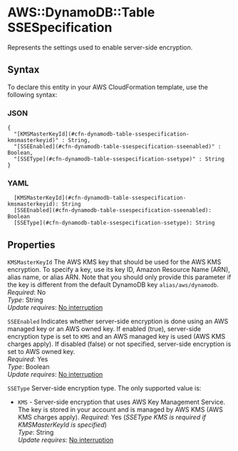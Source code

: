 # AWS::DynamoDB::Table SSESpecification<a name="aws-properties-dynamodb-table-ssespecification"></a>

Represents the settings used to enable server\-side encryption\.

## Syntax<a name="aws-properties-dynamodb-table-ssespecification-syntax"></a>

To declare this entity in your AWS CloudFormation template, use the following syntax:

### JSON<a name="aws-properties-dynamodb-table-ssespecification-syntax.json"></a>

```
{
  "[KMSMasterKeyId](#cfn-dynamodb-table-ssespecification-kmsmasterkeyid)" : String,
  "[SSEEnabled](#cfn-dynamodb-table-ssespecification-sseenabled)" : Boolean,
  "[SSEType](#cfn-dynamodb-table-ssespecification-ssetype)" : String
}
```

### YAML<a name="aws-properties-dynamodb-table-ssespecification-syntax.yaml"></a>

```
  [KMSMasterKeyId](#cfn-dynamodb-table-ssespecification-kmsmasterkeyid): String
  [SSEEnabled](#cfn-dynamodb-table-ssespecification-sseenabled): Boolean
  [SSEType](#cfn-dynamodb-table-ssespecification-ssetype): String
```

## Properties<a name="aws-properties-dynamodb-table-ssespecification-properties"></a>

`KMSMasterKeyId`  <a name="cfn-dynamodb-table-ssespecification-kmsmasterkeyid"></a>
The AWS KMS key that should be used for the AWS KMS encryption\. To specify a key, use its key ID, Amazon Resource Name \(ARN\), alias name, or alias ARN\. Note that you should only provide this parameter if the key is different from the default DynamoDB key `alias/aws/dynamodb`\.  
*Required*: No  
*Type*: String  
*Update requires*: [No interruption](https://docs.aws.amazon.com/AWSCloudFormation/latest/UserGuide/using-cfn-updating-stacks-update-behaviors.html#update-no-interrupt)

`SSEEnabled`  <a name="cfn-dynamodb-table-ssespecification-sseenabled"></a>
Indicates whether server\-side encryption is done using an AWS managed key or an AWS owned key\. If enabled \(true\), server\-side encryption type is set to `KMS` and an AWS managed key is used \(AWS KMS charges apply\)\. If disabled \(false\) or not specified, server\-side encryption is set to AWS owned key\.  
*Required*: Yes  
*Type*: Boolean  
*Update requires*: [No interruption](https://docs.aws.amazon.com/AWSCloudFormation/latest/UserGuide/using-cfn-updating-stacks-update-behaviors.html#update-no-interrupt)

`SSEType`  <a name="cfn-dynamodb-table-ssespecification-ssetype"></a>
Server\-side encryption type\. The only supported value is:  
+  `KMS` \- Server\-side encryption that uses AWS Key Management Service\. The key is stored in your account and is managed by AWS KMS \(AWS KMS charges apply\)\.
*Required*: Yes (_SSEType KMS is required if KMSMasterKeyId is specified_)  
*Type*: String  
*Update requires*: [No interruption](https://docs.aws.amazon.com/AWSCloudFormation/latest/UserGuide/using-cfn-updating-stacks-update-behaviors.html#update-no-interrupt)
